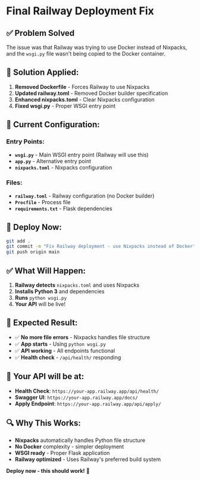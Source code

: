 # Final Railway Deployment Fix

## ✅ **Problem Solved**

The issue was that Railway was trying to use Docker instead of Nixpacks, and the `wsgi.py` file wasn't being copied to the Docker container.

## 🔧 **Solution Applied:**

1. **Removed Dockerfile** - Forces Railway to use Nixpacks
2. **Updated railway.toml** - Removed Docker builder specification
3. **Enhanced nixpacks.toml** - Clear Nixpacks configuration
4. **Fixed wsgi.py** - Proper WSGI entry point

## 📁 **Current Configuration:**

### **Entry Points:**
- **`wsgi.py`** - Main WSGI entry point (Railway will use this)
- **`app.py`** - Alternative entry point
- **`nixpacks.toml`** - Nixpacks configuration

### **Files:**
- **`railway.toml`** - Railway configuration (no Docker builder)
- **`Procfile`** - Process file
- **`requirements.txt`** - Flask dependencies

## 🚀 **Deploy Now:**

```bash
git add .
git commit -m "Fix Railway deployment - use Nixpacks instead of Docker"
git push origin main
```

## ✅ **What Will Happen:**

1. **Railway detects** `nixpacks.toml` and uses Nixpacks
2. **Installs Python 3** and dependencies
3. **Runs** `python wsgi.py`
4. **Your API** will be live!

## 🎯 **Expected Result:**

- ✅ **No more file errors** - Nixpacks handles file structure
- ✅ **App starts** - Using `python wsgi.py`
- ✅ **API working** - All endpoints functional
- ✅ **Health check** - `/api/health/` responding

## 📍 **Your API will be at:**
- **Health Check**: `https://your-app.railway.app/api/health/`
- **Swagger UI**: `https://your-app.railway.app/docs/`
- **Apply Endpoint**: `https://your-app.railway.app/api/apply/`

## 🔍 **Why This Works:**

- **Nixpacks** automatically handles Python file structure
- **No Docker** complexity - simpler deployment
- **WSGI ready** - Proper Flask application
- **Railway optimized** - Uses Railway's preferred build system

**Deploy now - this should work!** 🎉
